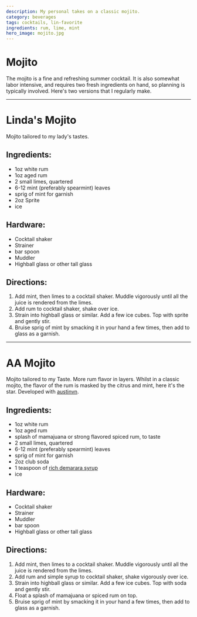 ```yaml
---
description: My personal takes on a classic mojito. 
category: beverages
tags: cocktails, lin-favorite   
ingredients: rum, lime, mint
hero_image: mojito.jpg
---
```


# Mojito

The mojito is a fine and refreshing summer cocktail. It is also somewhat labor intensive, and requires two fresh ingredients on hand, so planning is typically involved. Here's two versions that I regularly make.

---

# Linda's Mojito 

Mojito tailored to my lady's tastes. 

## Ingredients:

- 1oz white rum
- 1oz aged rum
- 2 small limes, quartered 
- 6-12 mint (preferably spearmint) leaves
- sprig of mint for garnish
- 2oz Sprite 
- ice

## Hardware:

- Cocktail shaker
- Strainer
- bar spoon
- Muddler
- Highball glass or other tall glass

## Directions:

1. Add mint, then limes to a cocktail shaker. Muddle vigorously until all the juice is rendered from the limes.
2. Add rum to cocktail shaker, shake over ice.
3. Strain into highball glass or similar. Add a few ice cubes. Top with sprite and gently stir. 
4. Bruise sprig of mint by smacking it in your hand a few times, then add to glass as a garnish. 

---

# AA Mojito 

Mojito tailored to my Taste. More rum flavor in layers. Whilst in a classic mojito, the flavor of the rum is masked by the citrus and mint, here it's the star. Developed with [austinvn](https://github.com/austinvn).

## Ingredients:

- 1oz white rum
- 1oz aged rum
- splash of mamajuana or strong flavored spiced rum, to taste
- 2 small limes, quartered 
- 6-12 mint (preferably spearmint) leaves
- sprig of mint for garnish
- 2oz club soda
- 1 teaspoon of [rich demarara syrup](../Syrups.html#rich-demerara-syrup) 
- ice

## Hardware:

- Cocktail shaker
- Strainer
- Muddler
- bar spoon
- Highball glass or other tall glass

## Directions:

1. Add mint, then limes to a cocktail shaker. Muddle vigorously until all the juice is rendered from the limes.
2. Add rum and simple syrup to cocktail shaker, shake vigorously over ice.
3. Strain into highball glass or similar. Add a few ice cubes. Top with soda and gently stir. 
4. Float a splash of mamajuana or spiced rum on top. 
5. Bruise sprig of mint by smacking it in your hand a few times, then add to glass as a garnish. 
